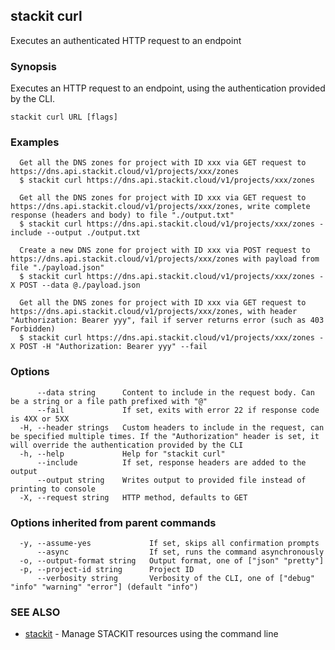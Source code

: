 ## stackit curl

Executes an authenticated HTTP request to an endpoint

### Synopsis

Executes an HTTP request to an endpoint, using the authentication provided by the CLI.

```
stackit curl URL [flags]
```

### Examples

```
  Get all the DNS zones for project with ID xxx via GET request to https://dns.api.stackit.cloud/v1/projects/xxx/zones
  $ stackit curl https://dns.api.stackit.cloud/v1/projects/xxx/zones

  Get all the DNS zones for project with ID xxx via GET request to https://dns.api.stackit.cloud/v1/projects/xxx/zones, write complete response (headers and body) to file "./output.txt"
  $ stackit curl https://dns.api.stackit.cloud/v1/projects/xxx/zones -include --output ./output.txt

  Create a new DNS zone for project with ID xxx via POST request to https://dns.api.stackit.cloud/v1/projects/xxx/zones with payload from file "./payload.json"
  $ stackit curl https://dns.api.stackit.cloud/v1/projects/xxx/zones -X POST --data @./payload.json

  Get all the DNS zones for project with ID xxx via GET request to https://dns.api.stackit.cloud/v1/projects/xxx/zones, with header "Authorization: Bearer yyy", fail if server returns error (such as 403 Forbidden)
  $ stackit curl https://dns.api.stackit.cloud/v1/projects/xxx/zones -X POST -H "Authorization: Bearer yyy" --fail
```

### Options

```
      --data string      Content to include in the request body. Can be a string or a file path prefixed with "@"
      --fail             If set, exits with error 22 if response code is 4XX or 5XX
  -H, --header strings   Custom headers to include in the request, can be specified multiple times. If the "Authorization" header is set, it will override the authentication provided by the CLI
  -h, --help             Help for "stackit curl"
      --include          If set, response headers are added to the output
      --output string    Writes output to provided file instead of printing to console
  -X, --request string   HTTP method, defaults to GET
```

### Options inherited from parent commands

```
  -y, --assume-yes             If set, skips all confirmation prompts
      --async                  If set, runs the command asynchronously
  -o, --output-format string   Output format, one of ["json" "pretty"]
  -p, --project-id string      Project ID
      --verbosity string       Verbosity of the CLI, one of ["debug" "info" "warning" "error"] (default "info")
```

### SEE ALSO

* [stackit](./stackit.md)	 - Manage STACKIT resources using the command line

